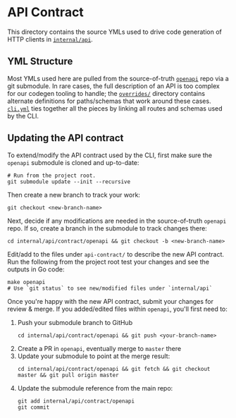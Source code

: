 # API Contract

This directory contains the source YMLs used to drive code generation of HTTP clients in [`internal/api`](../).

## YML Structure

Most YMLs used here are pulled from the source-of-truth [`openapi`](https://github.com/influxdata/openapi) repo via a git
submodule. In rare cases, the full description of an API is too complex for our codegen tooling to handle;
the [`overrides/`](./overrides) directory contains alternate definitions for paths/schemas that work around these cases.
[`cli.yml`](./cli.yml) ties together all the pieces by linking all routes and schemas used by the CLI.

## Updating the API contract

To extend/modify the API contract used by the CLI, first make sure the `openapi` submodule is cloned and up-to-date:
```shell
# Run from the project root.
git submodule update --init --recursive
```

Then create a new branch to track your work:
```shell
git checkout <new-branch-name>
```

Next, decide if any modifications are needed in the source-of-truth `openapi` repo. If so, create a branch in the
submodule to track changes there:
```shell
cd internal/api/contract/openapi && git checkout -b <new-branch-name>
```

Edit/add to the files under `api-contract/` to describe the new API contract. Run the following from the project
root test your changes and see the outputs in Go code:
```shell
make openapi
# Use `git status` to see new/modified files under `internal/api`
```

Once you're happy with the new API contract, submit your changes for review & merge.
If you added/edited files within `openapi`, you'll first need to:
1. Push your submodule branch to GitHub
   ```shell
   cd internal/api/contract/openapi && git push <your-branch-name>
   ```
2. Create a PR in `openapi`, eventually merge to `master` there
3. Update your submodule to point at the merge result:
   ```shell
   cd internal/api/contract/openapi && git fetch && git checkout master && git pull origin master
   ```
4. Update the submodule reference from the main repo:
   ```shell
   git add internal/api/contract/openapi
   git commit
   ```
